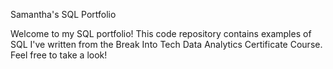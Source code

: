 Samantha's SQL Portfolio 

Welcome to my SQL portfolio! This code repository contains examples of SQL I've written from the Break Into Tech Data Analytics Certificate Course. Feel free to take a look! 
